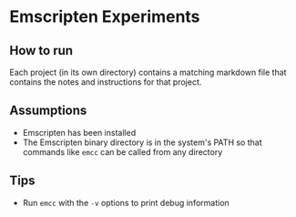 # Emscripten Experiments

## How to run
Each project (in its own directory) contains a matching markdown file that contains the notes and instructions for that project.

## Assumptions
- Emscripten has been installed
- The Emscripten binary directory is in the system's PATH so that commands like `emcc` can be called from any directory

## Tips
- Run `emcc` with the `-v` options to print debug information
